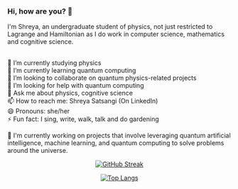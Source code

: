 ### Hi, how are you? 👋

I'm Shreya, an undergraduate student of physics, not just restricted to Lagrange and Hamiltonian as I do work in computer science, mathematics and cognitive science.
<!--
**shreyasat27/shreyasat27** is a ✨ _special_ ✨ repository because its `README.md` (this file) appears on your GitHub profile.
science
Here are some ideas to get you started:
-->

<br> 🔭 I’m currently studying physics
<br> 🌱 I’m currently learning quantum computing
<br> 👯 I’m looking to collaborate on quantum physics-related projects
<br> 🤔 I’m looking for help with quantum computing
<br> 💬 Ask me about physics, cognitive science
<br> 📫 How to reach me: Shreya Satsangi (On LinkedIn)
<br> 😄 Pronouns: she/her
<br> ⚡ Fun fact: I sing, write, walk, talk and do gardening


🔭 I'm currently working on projects that involve leveraging quantum artificial intelligence, machine learning, and quantum computing to solve problems around the universe. 
  <!--
💡 My repositories showcase my work in various domains, including image processing,  and more. 
-->

<div align="center">


[![GitHub Streak](http://github-readme-streak-stats.herokuapp.com?user=shreyasat27&theme=dark)](https://git.io/streak-stats)

[![Top Langs](https://github-readme-stats.vercel.app/api/top-langs/?username=shreyasat27&layout=compact&theme=dark)](https://github.com/anuraghazra/github-readme-stats)


</div>

</div>
